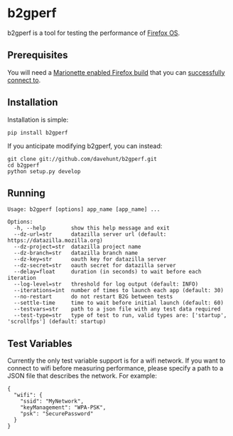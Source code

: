 # b2gperf

b2gperf is a tool for testing the performance of
[Firefox OS](https://developer.mozilla.org/en-US/docs/Mozilla/Firefox_OS).

## Prerequisites

You will need a
[Marionette enabled Firefox build](https://developer.mozilla.org/en-US/docs/Marionette/Builds)
that you can
[successfully connect to](https://developer.mozilla.org/en-US/docs/Marionette/Connecting_to_B2G).

## Installation

Installation is simple:

    pip install b2gperf

If you anticipate modifying b2gperf, you can instead:

    git clone git://github.com/davehunt/b2gperf.git
    cd b2gperf
    python setup.py develop

## Running

    Usage: b2gperf [options] app_name [app_name] ...

    Options:
      -h, --help        show this help message and exit
      --dz-url=str      datazilla server url (default: https://datazilla.mozilla.org)
      --dz-project=str  datazilla project name
      --dz-branch=str   datazilla branch name
      --dz-key=str      oauth key for datazilla server
      --dz-secret=str   oauth secret for datazilla server
      --delay=float     duration (in seconds) to wait before each iteration
      --log-level=str   threshold for log output (default: INFO)
      --iterations=int  number of times to launch each app (default: 30)
      --no-restart      do not restart B2G between tests
      --settle-time     time to wait before initial launch (default: 60)
      --testvars=str    path to a json file with any test data required
      --test-type=str   type of test to run, valid types are: ['startup', 'scrollfps'] (default: startup)

## Test Variables

Currently the only test variable support is for a wifi network. If you want to
connect to wifi before measuring performance, please specify a path to a JSON
file that describes the network. For example:

    {
      "wifi": {
        "ssid": "MyNetwork",
        "keyManagement": "WPA-PSK",
        "psk": "SecurePassword"
      }
    }
